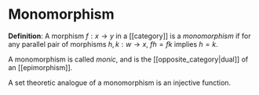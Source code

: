 # Monomorphism
**Definition**: A morphism $f: x \to y$ in a [[category]] is a *monomorphism* if for any parallel pair of morphisms $h, k: w \to x$, $fh = fk$ implies $h = k$.

A monomorphism is called *monic*, and is the [[opposite_category|dual]] of an [[epimorphism]].

A set theoretic analogue of a monomorphism is an injective function.